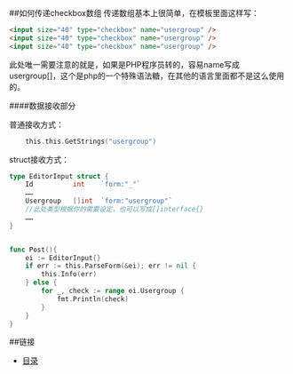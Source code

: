 ##如何传递checkbox数组
传递数组基本上很简单，在模板里面这样写：
```html
<input size="40" type="checkbox" name="usergroup" />
<input size="40" type="checkbox" name="usergroup" />
<input size="40" type="checkbox" name="usergroup" />
```

此处唯一需要注意的就是，如果是PHP程序员转的，容易name写成usergroup[]，这个是php的一个特殊语法糖，在其他的语言里面都不是这么使用的。

####数据接收部分

普通接收方式：

```go
	this.this.GetStrings("usergroup")
```

struct接收方式：

```go
type EditorInput struct {
	Id          int    `form:"_"`
	……
	Usergroup   []int  `form:"usergroup"` 
    //此处类型根据你的需要设定，也可以写成[]interface{}
	……
}


func Post(){
	ei := EditorInput{}
	if err := this.ParseForm(&ei); err != nil {
		this.Info(err)
	} else {
		for _, check := range ei.Usergroup {
			fmt.Println(check)
		}
	}
}
```


##链接
- [目录](https://github.com/sunnygocms/gobook/blob/master/menu.md)